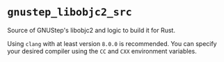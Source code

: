 # `gnustep_libobjc2_src`

Source of GNUStep's libobjc2 and logic to build it for Rust.

Using `clang` with at least version `8.0.0` is recommended. You can specify your desired compiler using the `CC` and `CXX` environment variables.
